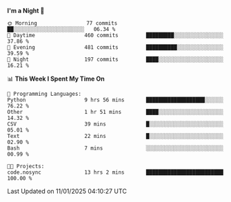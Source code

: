 <!--START_SECTION:waka-->
**I'm a Night 🦉** 

```text
🌞 Morning                77 commits          ██░░░░░░░░░░░░░░░░░░░░░░░   06.34 % 
🌆 Daytime                460 commits         █████████░░░░░░░░░░░░░░░░   37.86 % 
🌃 Evening                481 commits         ██████████░░░░░░░░░░░░░░░   39.59 % 
🌙 Night                  197 commits         ████░░░░░░░░░░░░░░░░░░░░░   16.21 % 
```


📊 **This Week I Spent My Time On** 

```text
💬 Programming Languages: 
Python                   9 hrs 56 mins       ███████████████████░░░░░░   76.22 % 
Other                    1 hr 51 mins        ████░░░░░░░░░░░░░░░░░░░░░   14.32 % 
CSV                      39 mins             █░░░░░░░░░░░░░░░░░░░░░░░░   05.01 % 
Text                     22 mins             █░░░░░░░░░░░░░░░░░░░░░░░░   02.90 % 
Bash                     7 mins              ░░░░░░░░░░░░░░░░░░░░░░░░░   00.99 % 

🐱‍💻 Projects: 
code.nosync              13 hrs 2 mins       █████████████████████████   100.00 % 
```


 Last Updated on 11/01/2025 04:10:27 UTC
<!--END_SECTION:waka-->
